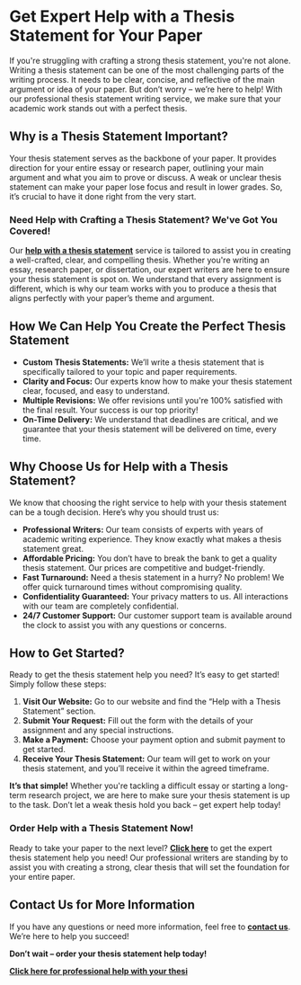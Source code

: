 # Get Expert Help with a Thesis Statement for Your Paper

If you're struggling with crafting a strong thesis statement, you're not alone. Writing a thesis statement can be one of the most challenging parts of the writing process. It needs to be clear, concise, and reflective of the main argument or idea of your paper. But don’t worry – we’re here to help! With our professional thesis statement writing service, we make sure that your academic work stands out with a perfect thesis.

## Why is a Thesis Statement Important?

Your thesis statement serves as the backbone of your paper. It provides direction for your entire essay or research paper, outlining your main argument and what you aim to prove or discuss. A weak or unclear thesis statement can make your paper lose focus and result in lower grades. So, it’s crucial to have it done right from the very start.

### Need Help with Crafting a Thesis Statement? We've Got You Covered!

Our [**help with a thesis statement**](https://tinyurl.com/topessay?keyword=help+with+a+thesis+statement) service is tailored to assist you in creating a well-crafted, clear, and compelling thesis. Whether you're writing an essay, research paper, or dissertation, our expert writers are here to ensure your thesis statement is spot on. We understand that every assignment is different, which is why our team works with you to produce a thesis that aligns perfectly with your paper’s theme and argument.

## How We Can Help You Create the Perfect Thesis Statement

- **Custom Thesis Statements:** We’ll write a thesis statement that is specifically tailored to your topic and paper requirements.
- **Clarity and Focus:** Our experts know how to make your thesis statement clear, focused, and easy to understand.
- **Multiple Revisions:** We offer revisions until you're 100% satisfied with the final result. Your success is our top priority!
- **On-Time Delivery:** We understand that deadlines are critical, and we guarantee that your thesis statement will be delivered on time, every time.

## Why Choose Us for Help with a Thesis Statement?

We know that choosing the right service to help with your thesis statement can be a tough decision. Here’s why you should trust us:

- **Professional Writers:** Our team consists of experts with years of academic writing experience. They know exactly what makes a thesis statement great.
- **Affordable Pricing:** You don’t have to break the bank to get a quality thesis statement. Our prices are competitive and budget-friendly.
- **Fast Turnaround:** Need a thesis statement in a hurry? No problem! We offer quick turnaround times without compromising quality.
- **Confidentiality Guaranteed:** Your privacy matters to us. All interactions with our team are completely confidential.
- **24/7 Customer Support:** Our customer support team is available around the clock to assist you with any questions or concerns.

## How to Get Started?

Ready to get the thesis statement help you need? It’s easy to get started! Simply follow these steps:

1. **Visit Our Website:** Go to our website and find the “Help with a Thesis Statement” section.
2. **Submit Your Request:** Fill out the form with the details of your assignment and any special instructions.
3. **Make a Payment:** Choose your payment option and submit payment to get started.
4. **Receive Your Thesis Statement:** Our team will get to work on your thesis statement, and you’ll receive it within the agreed timeframe.

**It’s that simple!** Whether you're tackling a difficult essay or starting a long-term research project, we are here to make sure your thesis statement is up to the task. Don’t let a weak thesis hold you back – get expert help today!

### Order Help with a Thesis Statement Now!

Ready to take your paper to the next level? [**Click here**](https://tinyurl.com/topessay?keyword=help+with+a+thesis+statement) to get the expert thesis statement help you need! Our professional writers are standing by to assist you with creating a strong, clear thesis that will set the foundation for your entire paper.

## Contact Us for More Information

If you have any questions or need more information, feel free to [**contact us**](https://tinyurl.com/topessay?keyword=help+with+a+thesis+statement). We’re here to help you succeed!

**Don’t wait – order your thesis statement help today!**

[**Click here for professional help with your thesi**](https://tinyurl.com/topessay?keyword=help+with+a+thesis+statement)
